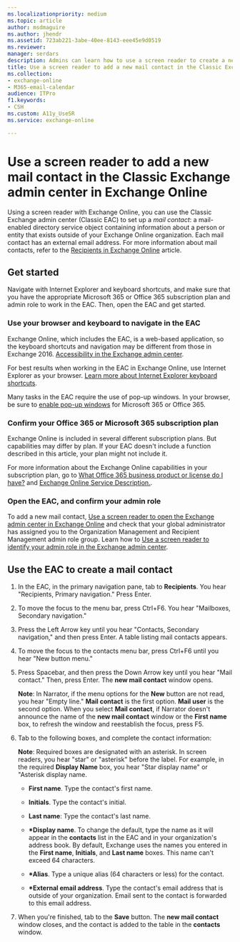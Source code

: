 ```yaml
---
ms.localizationpriority: medium
ms.topic: article
author: msdmaguire
ms.author: jhendr
ms.assetid: 723ab221-3abe-40ee-8143-eee45e9d0519
ms.reviewer: 
manager: serdars
description: Admins can learn how to use a screen reader to create a new mail contact in the Classic Exchange admin center (Classic EAC) in Exchange Online.
title: Use a screen reader to add a new mail contact in the Classic Exchange admin center in Exchange Online
ms.collection: 
- exchange-online
- M365-email-calendar
audience: ITPro
f1.keywords:
- CSH
ms.custom: A11y_UseSR
ms.service: exchange-online

---
```


# Use a screen reader to add a new mail contact in the Classic Exchange admin center in Exchange Online

Using a screen reader with Exchange Online, you can use the Classic Exchange admin center (Classic EAC) to set up a *mail contact*: a mail-enabled directory service object containing information about a person or entity that exists outside of your Exchange Online organization. Each mail contact has an external email address. For more information about mail contacts, refer to the [Recipients in Exchange Online](../recipients-in-exchange-online/recipients-in-exchange-online.md) article.

## Get started

Navigate with Internet Explorer and keyboard shortcuts, and make sure that you have the appropriate Microsoft 365 or Office 365 subscription plan and admin role to work in the EAC. Then, open the EAC and get started.

### Use your browser and keyboard to navigate in the EAC

Exchange Online, which includes the EAC, is a web-based application, so the keyboard shortcuts and navigation may be different from those in Exchange 2016. [Accessibility in the Exchange admin center](accessibility-in-exchange-admin-center.md).

For best results when working in the EAC in Exchange Online, use Internet Explorer as your browser. [Learn more about Internet Explorer keyboard shortcuts](https://support.microsoft.com/help/17456/).

Many tasks in the EAC require the use of pop-up windows. In your browser, be sure to [enable pop-up windows](https://support.microsoft.com/help/17479) for Microsoft 365 or Office 365.

### Confirm your Office 365 or Microsoft 365 subscription plan

Exchange Online is included in several different subscription plans. But capabilities may differ by plan. If your EAC doesn't include a function described in this article, your plan might not include it.

For more information about the Exchange Online capabilities in your subscription plan, go to [What Office 365 business product or license do I have?](https://support.microsoft.com/office/f8ab5e25-bf3f-4a47-b264-174b1ee925fd) and [Exchange Online Service Description.](/office365/servicedescriptions/exchange-online-service-description/exchange-online-service-description).

### Open the EAC, and confirm your admin role

To add a new mail contact, [Use a screen reader to open the Exchange admin center in Exchange Online](use-screen-reader-to-open-exchange-admin-center.md) and check that your global administrator has assigned you to the Organization Management and Recipient Management admin role group. Learn how to [Use a screen reader to identify your admin role in the Exchange admin center](use-screen-reader-to-identify-admin-role-in-exchange-admin-center.md).

## Use the EAC to create a mail contact

1. In the EAC, in the primary navigation pane, tab to **Recipients**. You hear "Recipients, Primary navigation." Press Enter.

2. To move the focus to the menu bar, press Ctrl+F6. You hear "Mailboxes, Secondary navigation."

3. Press the Left Arrow key until you hear "Contacts, Secondary navigation," and then press Enter. A table listing mail contacts appears.

4. To move the focus to the contacts menu bar, press Ctrl+F6 until you hear "New button menu."

5. Press Spacebar, and then press the Down Arrow key until you hear "Mail contact." Then, press Enter. The **new mail contact** window opens.

   **Note**: In Narrator, if the menu options for the **New** button are not read, you hear "Empty line." **Mail contact** is the first option. **Mail user** is the second option. When you select **Mail contact**, if Narrator doesn't announce the name of the **new mail contact** window or the **First name** box, to refresh the window and reestablish the focus, press F5.

6. Tab to the following boxes, and complete the contact information:

   **Note**: Required boxes are designated with an asterisk. In screen readers, you hear "star" or "asterisk" before the label. For example, in the required **Display Name** box, you hear "Star display name" or "Asterisk display name.

   - **First name**. Type the contact's first name.

   - **Initials**. Type the contact's initial.

   - **Last name**: Type the contact's last name.

   - **\*Display name**. To change the default, type the name as it will appear in the **contacts** list in the EAC and in your organization's address book. By default, Exchange uses the names you entered in the **First name**, **Initials**, and **Last name** boxes. This name can't exceed 64 characters.

   - **\*Alias**. Type a unique alias (64 characters or less) for the contact.

   - **\*External email address**. Type the contact's email address that is outside of your organization. Email sent to the contact is forwarded to this email address.

7. When you're finished, tab to the **Save** button. The **new mail contact** window closes, and the contact is added to the table in the **contacts** window.
